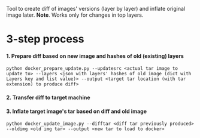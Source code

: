 Tool to create diff of images' versions (layer by layer) and inflate original image later.
**Note**. Works only for changes in top layers.

# 3-step process

#### 1. Prepare diff based on new image and hashes of old (existing) layers
`python docker_prepare_update.py --updatesrc <actual tar image to update to> --layers <json with layers' hashes of old image (dict with Layers key and list value)> --output <target tar location (with tar extension) to produce diff>`

#### 2. Transfer diff to target machine

#### 3. Inflate target image's tar based on diff and old image

`python docker_update_image.py --difftar <diff tar previously produced> --oldimg <old img tar> --output <new tar to load to docker>`
